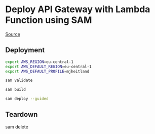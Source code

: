 # Deploy API Gateway with Lambda Function using SAM

[Source](https://serverlessland.com/patterns/alb-lambda-rest-api-sam-py)

## Deployment

```bash
export AWS_REGION=eu-central-1
export AWS_DEFAULT_REGION=eu-central-1
export AWS_DEFAULT_PROFILE=mjheitland

sam validate

sam build

sam deploy --guided
```

## Teardown

sam delete
